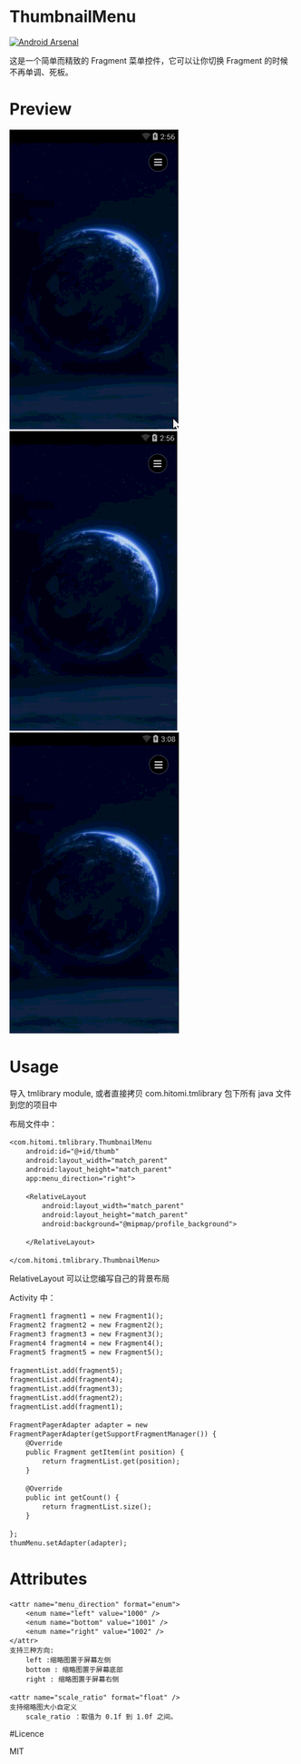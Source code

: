 # ThumbnailMenu

[![Android Arsenal](https://img.shields.io/badge/Android%20Arsenal-ThumbnailMenu-brightgreen.svg?style=flat)](http://android-arsenal.com/details/1/4297)

这是一个简单而精致的 Fragment 菜单控件，它可以让你切换 Fragment 的时候不再单调、死板。

# Preview

<img src="preview/menu_left.gif"/>
<br/>
<img src="preview/menu_bottom.gif"/>
<br/>
<img src="preview/menu_right.gif"/>

# Usage

导入 tmlibrary module, 或者直接拷贝 com.hitomi.tmlibrary 包下所有 java 文件到您的项目中

布局文件中：

    <com.hitomi.tmlibrary.ThumbnailMenu
        android:id="@+id/thumb"
        android:layout_width="match_parent"
        android:layout_height="match_parent"
        app:menu_direction="right">
    
        <RelativeLayout
            android:layout_width="match_parent"
            android:layout_height="match_parent"
            android:background="@mipmap/profile_background">
    
        </RelativeLayout>
    
    </com.hitomi.tmlibrary.ThumbnailMenu>

RelativeLayout 可以让您编写自己的背景布局

Activity 中：

    Fragment1 fragment1 = new Fragment1();
    Fragment2 fragment2 = new Fragment2();
    Fragment3 fragment3 = new Fragment3();
    Fragment4 fragment4 = new Fragment4();
    Fragment5 fragment5 = new Fragment5();
    
    fragmentList.add(fragment5);
    fragmentList.add(fragment4);
    fragmentList.add(fragment3);
    fragmentList.add(fragment2);
    fragmentList.add(fragment1);
    
    FragmentPagerAdapter adapter = new FragmentPagerAdapter(getSupportFragmentManager()) {
        @Override
        public Fragment getItem(int position) {
            return fragmentList.get(position);
        }
    
        @Override
        public int getCount() {
            return fragmentList.size();
        }
    
    };
    thumMenu.setAdapter(adapter);

# Attributes

    <attr name="menu_direction" format="enum">
        <enum name="left" value="1000" />
        <enum name="bottom" value="1001" />
        <enum name="right" value="1002" />
    </attr>
    支持三种方向:
        left :缩略图置于屏幕左侧
        bottom : 缩略图置于屏幕底部
        right : 缩略图置于屏幕右侧

    <attr name="scale_ratio" format="float" />
    支持缩略图大小自定义
        scale_ratio ：取值为 0.1f 到 1.0f 之间。


#Licence

MIT 
 


